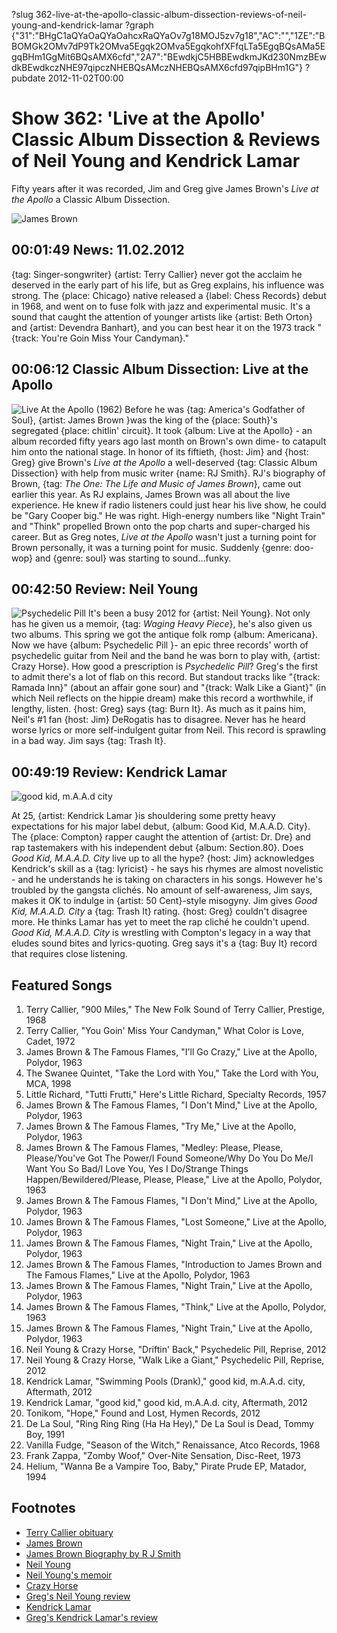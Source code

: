 ?slug 362-live-at-the-apollo-classic-album-dissection-reviews-of-neil-young-and-kendrick-lamar
?graph {"31":"BHgC1aQYaOaQYaOahcxRaQYaOv7g18MOJ5zv7g18","AC":"","1ZE":"BBOMGk2OMv7dP9Tk2OMva5Egqk2OMva5EgqkohfXFfqLTa5EgqBQsAMa5EgqBHm1GgMit6BQsAMX6cfd","2A7":"BEwdkjC5HBBEwdkmJKd230NmzBEwdkBEwdkczNHE97qipczNHEBQsAMczNHEBQsAMX6cfd97qipBHm1G"}
?pubdate 2012-11-02T00:00

# Show 362: 'Live at the Apollo' Classic Album Dissection & Reviews of Neil Young and Kendrick Lamar
Fifty years after it was recorded, Jim and Greg give James Brown's *Live at the Apollo* a Classic Album Dissection.

![James Brown](//static.soundopinions.org/images/2012/jamesbrown.jpg)


## 00:01:49 News: 11.02.2012
{tag: Singer-songwriter} {artist: Terry Callier} never got the acclaim he deserved in the early part of his life, but as Greg explains, his influence was strong. The {place: Chicago} native released a {label: Chess Records} debut in 1968, and went on to fuse folk with jazz and experimental music. It's a sound that caught the attention of younger artists like {artist: Beth Orton} and {artist: Devendra Banhart}, and you can best hear it on the 1973 track "{track: You're Goin Miss Your Candyman}." 

## 00:06:12 Classic Album Dissection: Live at the Apollo
![Live At the Apollo (1962)](//static.soundopinions.org/assets/362/AC0.jpg "117118/685638821")
Before he was {tag: America's Godfather of Soul}, {artist: James Brown }was the king of the {place: South}'s segregated {place: chitlin' circuit}. It took {album: Live at the Apollo} - an album recorded fifty years ago last month on Brown's own dime- to catapult him onto the national stage. In honor of its fiftieth, {host: Jim} and {host: Greg} give Brown's *Live at the Apollo* a well-deserved {tag: Classic Album Dissection} with help from music writer {name: RJ Smith}. RJ's biography of Brown, {tag: *The One: The Life and Music of James Brown*}, came out earlier this year. As RJ explains, James Brown was all about the live experience. He knew if radio listeners could just hear his live show, he could be "Gary Cooper big." He was right. High-energy numbers like "Night Train" and "Think" propelled Brown onto the pop charts and super-charged his career. But as Greg notes, *Live at the Apollo* wasn't just a turning point for Brown personally, it was a turning point for music. Suddenly {genre: doo-wop} and {genre: soul} was starting to sound...funky.

## 00:42:50 Review: Neil Young 
![Psychedelic Pill](//static.soundopinions.org/assets/362/1ZE0.jpg "167559/562443839")
It's been a busy 2012 for {artist: Neil Young}. Not only has he given us a memoir, {tag: *Waging Heavy Piece*}, he's also given us two albums. This spring we got the antique folk romp {album: Americana}. Now we have {album: Psychedelic Pill }- an epic three records' worth of psychedelic guitar from Neil and the band he was born to play with, {artist: Crazy Horse}.  How good a prescription is *Psychedelic Pill*? Greg's the first to admit there's a lot of flab on this record. But standout tracks like "{track: Ramada Inn}" (about an affair gone sour) and "{track: Walk Like a Giant}" (in which Neil reflects on the hippie dream) make this record a worthwhile, if lengthy, listen. {host: Greg} says {tag: Burn It}. As much as it pains him, Neil's #1 fan {host: Jim} DeRogatis has to disagree. Never has he heard worse lyrics or more self-indulgent guitar from Neil. This record is sprawling in a bad way. Jim says {tag: Trash It}.

## 00:49:19 Review: Kendrick Lamar 
![good kid, m.A.A.d city](//static.soundopinions.org/assets/362/2A70.jpg "368183298/624345538")

At 25, {artist: Kendrick Lamar }is shouldering some pretty heavy expectations for his major label debut, {album: Good Kid, M.A.A.D. City}. The {place: Compton} rapper caught the attention of {artist: Dr. Dre} and rap tastemakers with his independent debut {album: Section.80}. Does *Good Kid, M.A.A.D. City* live up to all the hype? {host: Jim} acknowledges Kendrick's skill as a {tag: lyricist} - he says his rhymes are almost novelistic - and he understands he is taking on characters in his songs. However he's troubled by the gangsta clichés. No amount of self-awareness, Jim says, makes it OK to indulge in {artist: 50 Cent}-style misogyny. Jim gives *Good Kid, M.A.A.D. City* a {tag: Trash It} rating. {host: Greg} couldn't disagree more. He thinks Lamar has yet to meet the rap cliché he couldn't upend. *Good Kid, M.A.A.D. City* is wrestling with Compton's legacy in a way that eludes sound bites and lyrics-quoting. Greg says it's a {tag: Buy It} record that requires close listening.


## Featured Songs
1. Terry Callier, "900 Miles," The New Folk Sound of Terry Callier, Prestige, 1968
2. Terry Callier, "You Goin' Miss Your Candyman," What Color is Love, Cadet, 1972
3. James Brown & The Famous Flames, "I'll Go Crazy," Live at the Apollo, Polydor, 1963
4. The Swanee Quintet, "Take the Lord with You," Take the Lord with You, MCA, 1998
5. Little Richard, "Tutti Frutti," Here's Little Richard, Specialty Records, 1957
6. James Brown & The Famous Flames, "I Don't Mind," Live at the Apollo, Polydor, 1963
7. James Brown & The Famous Flames, "Try Me," Live at the Apollo, Polydor, 1963
8. James Brown & The Famous Flames, "Medley: Please, Please, Please/You've Got The Power/I Found Someone/Why Do You Do Me/I Want You So Bad/I Love You, Yes I Do/Strange Things Happen/Bewildered/Please, Please, Please," Live at the Apollo, Polydor, 1963
10. James Brown & The Famous Flames, "I Don't Mind," Live at the Apollo, Polydor, 1963
11. James Brown & The Famous Flames, "Lost Someone," Live at the Apollo, Polydor, 1963
12. James Brown & The Famous Flames, "Night Train," Live at the Apollo, Polydor, 1963
13. James Brown & The Famous Flames, "Introduction to James Brown and The Famous Flames," Live at the Apollo, Polydor, 1963
16. James Brown & The Famous Flames, "Night Train," Live at the Apollo, Polydor, 1963
17. James Brown & The Famous Flames, "Think," Live at the Apollo, Polydor, 1963
18. James Brown & The Famous Flames, "Night Train," Live at the Apollo, Polydor, 1963
19. Neil Young & Crazy Horse, "Driftin' Back," Psychedelic Pill, Reprise, 2012
20. Neil Young & Crazy Horse, "Walk Like a Giant," Psychedelic Pill, Reprise, 2012
21. Kendrick Lamar, "Swimming Pools (Drank)," good kid, m.A.A.d. city, Aftermath, 2012
22. Kendrick Lamar, "good kid," good kid, m.A.A.d. city, Aftermath, 2012
23. Tonikom, "Hope," Found and Lost, Hymen Records, 2012
24. De La Soul, "Ring Ring Ring (Ha Ha Hey)," De La Soul is Dead, Tommy Boy, 1991
25. Vanilla Fudge, "Season of the Witch," Renaissance, Atco Records, 1968
26. Frank Zappa, "Zomby Woof," Over-Nite Sensation, Disc-Reet, 1973
27. Helium, "Wanna Be a Vampire Too, Baby," Pirate Prude EP, Matador, 1994

## Footnotes 
- [Terry Callier obituary](http://articles.chicagotribune.com/2012-10-31/entertainment/ct-ent-1031-jazz-callier-20121031-9_1_girl-groups-classical-music-blues-melody)
- [James Brown](http://www.jamesbrown.com/)
- [James Brown Biography by R J Smith](http://www.nytimes.com/2012/03/08/books/the-one-james-brown-biography-by-r-j-smith.html?_r=0)
- [Neil Young](http://www.neilyoung.com/index2.html)
- [Neil Young's memoir](http://www.amazon.com/Waging-Heavy-Peace-Neil-Young/dp/0399159460)
- [Crazy Horse](http://www.allmusic.com/artist/crazy-horse-mn0000130932/biography)
- [Greg's Neil Young review](http://articles.chicagotribune.com/2012-10-28/entertainment/chi-neil-young-album-review-psychedelic-pill-reviewed-20121028_1_frank-pancho-sampedro-album-review-heavy-peace)
- [Kendrick Lamar](http://www.kendricklamar.com/)
- [Greg's Kendrick Lamar's review](http://articles.chicagotribune.com/2012-10-21/entertainment/chi-kendrick-lamar-album-review-good-kid-maad-city-reviewed-20121021_1_kendrick-lamar-album-review-character-actor)
